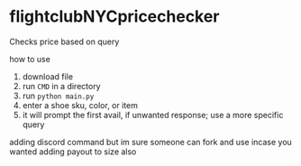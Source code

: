 # flightclubNYCpricechecker
Checks price based on query


how to use

1. download file
2. run `CMD` in a directory
3. run `python main.py`
4. enter a shoe sku, color, or item
5. it will prompt the first avail, if unwanted response; use a more specific query

adding discord command but im sure someone can fork and use incase you wanted
adding payout to size also
